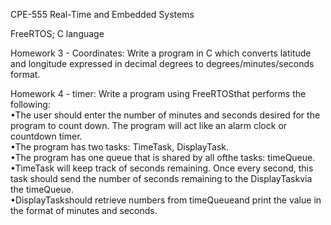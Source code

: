 CPE-555 Real-Time and Embedded Systems

FreeRTOS; C language

Homework 3 - Coordinates: Write a program in C which converts latitude and longitude expressed in decimal degrees to degrees/minutes/seconds format.

Homework 4 - timer: Write a program using FreeRTOSthat performs the following:  
               •The user should enter the number of minutes and seconds desired for the program to count down. The program will act like an alarm clock or countdown timer.  
               •The program has two tasks: TimeTask, DisplayTask.  
							 •The program has one queue that is shared by all ofthe tasks: timeQueue.  
               •TimeTask will keep track of seconds remaining. Once every second, this task should send the number of seconds remaining to the DisplayTaskvia the timeQueue.  
               •DisplayTaskshould retrieve numbers from timeQueueand print the value in the format of minutes and seconds.

